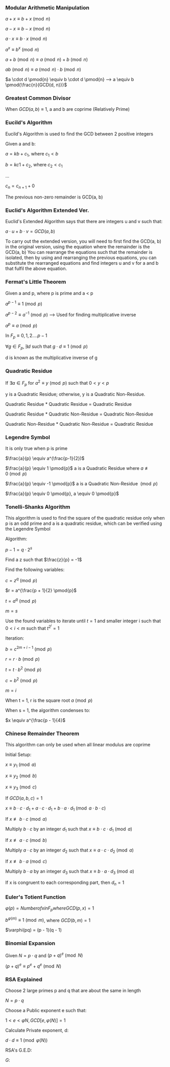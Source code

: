 ### __Modular Arithmetic Manipulation__

$a + x \equiv b + x \pmod{n}$

$a - x \equiv b - x \pmod{n}$

$a \cdot x \equiv b \cdot x \pmod{n}$

$a^x \equiv b^x \pmod{n}$

$a + b \pmod{n} \equiv a \pmod{n} + b \pmod{n}$

$ab \pmod{n} \equiv a \pmod{n} \cdot b \pmod{n}$

$a \cdot d \pmod{n} \equiv b \cdot d \pmod{n} --> a \equiv b \pmod{\frac{n}{GCD(d, n)}}$


### __Greatest Common Divisor__

When $GCD(a, b) \equiv 1$, a and b are coprime (Relatively Prime)


### __Eucild's Algorithm__
Eucild's Algorithm is used to find the GCD between 2 positive integers

Given a and b:

$a = kb + c_{1}$, where $c_{1} < b$

$b = kc{1} + c_{2}$, where $c_{2} < c_{1}$

...

$c_{n} = c_{n + 1} + 0$

The previous non-zero remainder is GCD(a, b)  


### __Euclid's Algorithm Extended Ver.__

Euclid's Extended Algorithm says that there are integers u and v such that:

$a \cdot u + b \cdot v = GCD(a, b)$

To carry out the extended version, you will need to first find the GCD(a, b) in the original version, using the equation where the remainder is the GCD(a, b)
You can rearrange the equations such that the remainder is isolated, then by using and rearranging the previous equations, you can substitute the rearranged equations and find integers u and v for a and b that fulfil the above equation.

### __Fermat's Little Theorem__

Given a and p, where p is prime and a < p

$a^{p - 1} \equiv 1 \pmod{p}$

$a^{p - 2} \equiv a^{-1} \pmod{p}$ --> Used for finding multiplicative inverse

$a^{p} \equiv a \pmod{p}$ 

In $F_{p} \equiv {0,1,2....p - 1}$ 

$∀g∈F_{p}, ∃d$ such that $g \cdot d \equiv 1 \pmod{p}$

d is known as the multiplicative inverse of g

### __Quadratic Residue__

If $∃a∈F_{p}$ for $a^{2} \equiv y \pmod{p}$ such that $0 < y < p$

y is a Quadratic Residue; otherwise, y is a Quadratic Non-Residue.

Quadratic Residue * Quadratic Residue = Quadratic Residue

Quadratic Residue * Quadratic Non-Residue = Quadratic Non-Residue

Quadratic Non-Residue * Quadratic Non-Residue = Quadratic Residue

### __Legendre Symbol__

It is only true when p is prime

$\frac{a}{p} \equiv a^(\frac{p-1}{2})$

$\frac{a}{p} \equiv 1 \pmod{p}$ a is a Quadratic Residue where $a ≢  0 \pmod{p}$

$\frac{a}{p} \equiv -1 \pmod{p}$ a is a Quadratic Non-Residue $\pmod{p}$

$\frac{a}{p} \equiv 0 \pmod{p}, a \equiv 0 \pmod{p}$

### __Tonelli-Shanks Algorithm__

This algorithm is used to find the square of the quadratic residue only when p is an odd prime and a is a quadratic residue, which can be verified using the Legendre Symbol

Algorithm:

$p - 1 = q \cdot 2^{s}$ 

Find a z such that $\frac{z}{p} = -1$

Find the following variables:

$c = z^{q} \pmod{p}$

$r = a^{\frac{p + 1}{2} \pmod{p}$

$t = a^{q} \pmod{p}$

$m = s$

Use the found variables to iterate until $t = 1$ and smaller integer i such that $0 < i < m$ such that $t^{2^{i}} = 1$

Iteration:

$b = c^{2m + i -1} \pmod{p}$

$r = r \cdot b \pmod{p}$

$t = t \cdot b^{2} \pmod{p}$

$c = b^{2} \pmod{p}$

$m = i$

When t = 1, r is the square root $a \pmod{p}$

When s = 1, the algorithm condenses to:

$x \equiv a^{\frac{p - 1}{4}$

### __Chinese Remainder Theorem__

This algorithm can only be used when all linear modulus are coprime

Initial Setup:

$x \equiv y_{1} \pmod{a}$

$x \equiv y_{2} \pmod{b}$

$x \equiv y_{3} \pmod{c}$

If $GCD(a, b, c) = 1$

$x \equiv b \cdot c \cdot d_{1} + a \cdot c \cdot d_{1} + b \cdot a \cdot d_{1} \pmod{a \cdot b \cdot c}$

If $x ≢  b \cdot c \pmod{a}$

Multiply $b \cdot c$ by an integer $d_{1}$ such that $x \equiv b \cdot c \cdot d_{1} \pmod{a}$

If $x ≢  a \cdot c \pmod{b}$

Multiply $a \cdot c$ by an integer $d_{2}$ such that $x \equiv a \cdot c \cdot d_{2} \pmod{a}$

If $x ≢  b \cdot a \pmod{c}$

Multiply $b \cdot a$ by an integer $d_{3}$ such that $x \equiv b \cdot a \cdot d_{3} \pmod{a}$

If x is congruent to each corresponding part, then $d_{n} = 1$

### __Euler's Totient Function__

$\varphi(p) = Number of x in F_{p} where GCD(p ,x) = 1$

$b^{\varphi(m)} \equiv 1 \pmod{m}$, where $GCD(b, m) = 1$

$\varphi(pq) = (p - 1)(q - 1)

### __Binomial Expansion__

Given $N = p \cdot q$ and $(p + q)^{e} \pmod{N}$

$(p + q)^{e} \equiv p^{e} + q^{e} \pmod{N}$

### __RSA Explained__

Choose 2 large primes p and q that are about the same in length

$N = p \cdot q$

Choose a Public exponent e such that:

$1 < e < \varphi{N}, GCD[e, \varphi(N)] = 1$

Calculate Private exponent, d:

$d \cdot d \equiv 1 \pmod{\varphi(N)}$

RSA's G.E.D:

$G:$

















